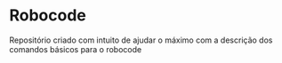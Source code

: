# Robocode
Repositório criado com intuito de ajudar o máximo com a descrição dos comandos básicos para o robocode
